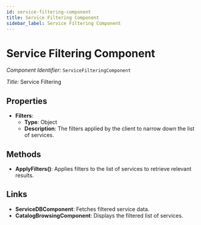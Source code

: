 ```yaml
---
id: service-filtering-component
title: Service Filtering Component
sidebar_label: Service Filtering Component
---
```


# Service Filtering Component

*Component Identifier:* `ServiceFilteringComponent`

*Title:* Service Filtering

## Properties
- **Filters**:
  - **Type**: Object
  - **Description**: The filters applied by the client to narrow down the list of services.

## Methods
- **ApplyFilters()**: Applies filters to the list of services to retrieve relevant results.

## Links
- **ServiceDBComponent**: Fetches filtered service data.
- **CatalogBrowsingComponent**: Displays the filtered list of services.
